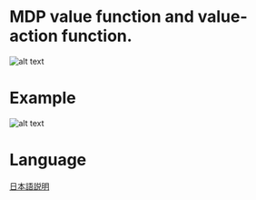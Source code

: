 # MDP value function and value-action function.

![alt text](https://github.com/soarbear/mdp_value_iteration/blob/master/MDP_value_function_action_function.jpg)

# Example

![alt text](https://github.com/soarbear/mdp_value_iteration/blob/master/MDP_value_iteration.jpg)

# Language

<a href="https://memo.soarcloud.com/%e6%b7%b1%e5%b1%a4%e5%bc%b7%e5%8c%96%e5%ad%a6%e7%bf%92%e3%81%ae%ef%bc%90%e3%80%81mdp%e3%83%9e%e3%83%ab%e3%82%b3%e3%83%95%e6%b1%ba%e5%ae%9a%e9%81%8e%e7%a8%8b/">日本語説明</a>
